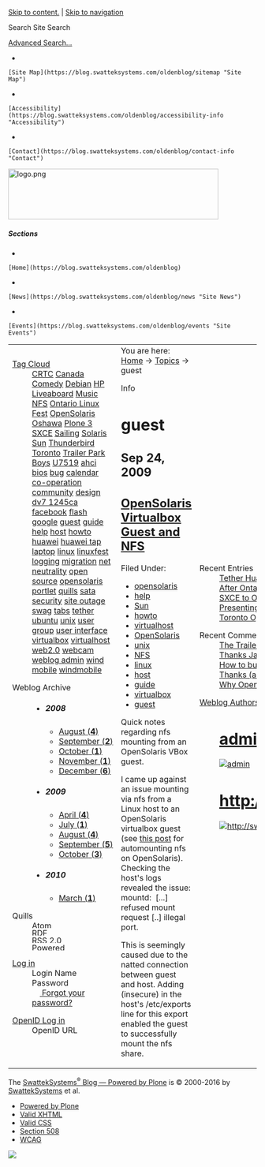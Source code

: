 [Skip to content.](https://blog.swatteksystems.com/oldenblog/whats-that/topics/guest#documentContent) | [Skip to navigation](https://blog.swatteksystems.com/oldenblog/whats-that/topics/guest#portlet-navigation-tree)

Search Site
<span>Search</span>

[Advanced Search…](https://blog.swatteksystems.com/oldenblog/search_form)

-   

    [Site Map](https://blog.swatteksystems.com/oldenblog/sitemap "Site Map")
-   

    [Accessibility](https://blog.swatteksystems.com/oldenblog/accessibility-info "Accessibility")
-   

    [Contact](https://blog.swatteksystems.com/oldenblog/contact-info "Contact")

<a href="https://blog.swatteksystems.com/oldenblog" id="portal-logo"><img src="https://blog.swatteksystems.com/oldenblog/logo.png" title="logo.png" width="426" height="103" /></a>

##### Sections

-   

    [Home](https://blog.swatteksystems.com/oldenblog)
-   

    [News](https://blog.swatteksystems.com/oldenblog/news "Site News")
-   

    [Events](https://blog.swatteksystems.com/oldenblog/events "Site Events")

<span></span>

<table>
<colgroup>
<col width="33%" />
<col width="33%" />
<col width="33%" />
</colgroup>
<tbody>
<tr class="odd">
<td align="left"><div class="visualPadding">
<div id="portletwrapper-706c6f6e652e6c656674636f6c756d6e0a636f6e746578740a2f506c6f6e652f77686174732d746861740a746167636c6f7564" class="portletWrapper kssattr-portlethash-706c6f6e652e6c656674636f6c756d6e0a636f6e746578740a2f506c6f6e652f77686174732d746861740a746167636c6f7564">
<dl>
<dt> <span class="portletTopLeft"></span> <a href="https://blog.swatteksystems.com/oldenblog/whats-that/topics" class="tile">Tag Cloud</a> <span class="portletTopRight"></span> </dt>
<dd><a href="https://blog.swatteksystems.com/oldenblog/whats-that/topics/CRTC" class="cloudItem tagRank_0" title="1 entries">CRTC</a> <a href="https://blog.swatteksystems.com/oldenblog/whats-that/topics/Canada" class="cloudItem tagRank_2" title="5 entries">Canada</a> <a href="https://blog.swatteksystems.com/oldenblog/whats-that/topics/Comedy" class="cloudItem tagRank_0" title="1 entries">Comedy</a> <a href="https://blog.swatteksystems.com/oldenblog/whats-that/topics/Debian" class="cloudItem tagRank_0" title="1 entries">Debian</a> <a href="https://blog.swatteksystems.com/oldenblog/whats-that/topics/HP" class="cloudItem tagRank_2" title="4 entries">HP</a> <a href="https://blog.swatteksystems.com/oldenblog/whats-that/topics/Liveaboard" class="cloudItem tagRank_0" title="1 entries">Liveaboard</a> <a href="https://blog.swatteksystems.com/oldenblog/whats-that/topics/Music" class="cloudItem tagRank_0" title="1 entries">Music</a> <a href="https://blog.swatteksystems.com/oldenblog/whats-that/topics/NFS" class="cloudItem tagRank_0" title="2 entries">NFS</a> <a href="https://blog.swatteksystems.com/oldenblog/whats-that/topics/Ontario%20Linux%20Fest" class="cloudItem tagRank_0" title="2 entries">Ontario Linux Fest</a> <a href="https://blog.swatteksystems.com/oldenblog/whats-that/topics/OpenSolaris" class="cloudItem tagRank_7" title="12 entries">OpenSolaris</a> <a href="https://blog.swatteksystems.com/oldenblog/whats-that/topics/Oshawa" class="cloudItem tagRank_0" title="1 entries">Oshawa</a> <a href="https://blog.swatteksystems.com/oldenblog/whats-that/topics/Plone%203" class="cloudItem tagRank_2" title="4 entries">Plone 3</a> <a href="https://blog.swatteksystems.com/oldenblog/whats-that/topics/SXCE" class="cloudItem tagRank_0" title="1 entries">SXCE</a> <a href="https://blog.swatteksystems.com/oldenblog/whats-that/topics/Sailing" class="cloudItem tagRank_0" title="1 entries">Sailing</a> <a href="https://blog.swatteksystems.com/oldenblog/whats-that/topics/Solaris" class="cloudItem tagRank_4" title="7 entries">Solaris</a> <a href="https://blog.swatteksystems.com/oldenblog/whats-that/topics/Sun" class="cloudItem tagRank_6" title="10 entries">Sun</a> <a href="https://blog.swatteksystems.com/oldenblog/whats-that/topics/Thunderbird" class="cloudItem tagRank_0" title="1 entries">Thunderbird</a> <a href="https://blog.swatteksystems.com/oldenblog/whats-that/topics/Toronto" class="cloudItem tagRank_5" title="8 entries">Toronto</a> <a href="https://blog.swatteksystems.com/oldenblog/whats-that/topics/Trailer%20Park%20Boys" class="cloudItem tagRank_0" title="1 entries">Trailer Park Boys</a> <a href="https://blog.swatteksystems.com/oldenblog/whats-that/topics/U7519" class="cloudItem tagRank_0" title="1 entries">U7519</a> <a href="https://blog.swatteksystems.com/oldenblog/whats-that/topics/ahci" class="cloudItem tagRank_0" title="1 entries">ahci</a> <a href="https://blog.swatteksystems.com/oldenblog/whats-that/topics/bios" class="cloudItem tagRank_0" title="1 entries">bios</a> <a href="https://blog.swatteksystems.com/oldenblog/whats-that/topics/bug" class="cloudItem tagRank_1" title="3 entries">bug</a> <a href="https://blog.swatteksystems.com/oldenblog/whats-that/topics/calendar" class="cloudItem tagRank_0" title="1 entries">calendar</a> <a href="https://blog.swatteksystems.com/oldenblog/whats-that/topics/co-operation" class="cloudItem tagRank_0" title="2 entries">co-operation</a> <a href="https://blog.swatteksystems.com/oldenblog/whats-that/topics/community" class="cloudItem tagRank_2" title="5 entries">community</a> <a href="https://blog.swatteksystems.com/oldenblog/whats-that/topics/design" class="cloudItem tagRank_0" title="1 entries">design</a> <a href="https://blog.swatteksystems.com/oldenblog/whats-that/topics/dv7%201245ca" class="cloudItem tagRank_2" title="4 entries">dv7 1245ca</a> <a href="https://blog.swatteksystems.com/oldenblog/whats-that/topics/facebook" class="cloudItem tagRank_0" title="1 entries">facebook</a> <a href="https://blog.swatteksystems.com/oldenblog/whats-that/topics/flash" class="cloudItem tagRank_0" title="1 entries">flash</a> <a href="https://blog.swatteksystems.com/oldenblog/whats-that/topics/google" class="cloudItem tagRank_0" title="2 entries">google</a> <a href="https://blog.swatteksystems.com/oldenblog/whats-that/topics/guest" class="cloudItem tagRank_0" title="1 entries">guest</a> <a href="https://blog.swatteksystems.com/oldenblog/whats-that/topics/guide" class="cloudItem tagRank_5" title="8 entries">guide</a> <a href="https://blog.swatteksystems.com/oldenblog/whats-that/topics/help" class="cloudItem tagRank_0" title="2 entries">help</a> <a href="https://blog.swatteksystems.com/oldenblog/whats-that/topics/host" class="cloudItem tagRank_0" title="1 entries">host</a> <a href="https://blog.swatteksystems.com/oldenblog/whats-that/topics/howto" class="cloudItem tagRank_6" title="10 entries">howto</a> <a href="https://blog.swatteksystems.com/oldenblog/whats-that/topics/huawei" class="cloudItem tagRank_0" title="1 entries">huawei</a> <a href="https://blog.swatteksystems.com/oldenblog/whats-that/topics/huawei%20tap" class="cloudItem tagRank_0" title="1 entries">huawei tap</a> <a href="https://blog.swatteksystems.com/oldenblog/whats-that/topics/laptop" class="cloudItem tagRank_2" title="4 entries">laptop</a> <a href="https://blog.swatteksystems.com/oldenblog/whats-that/topics/linux" class="cloudItem tagRank_4" title="7 entries">linux</a> <a href="https://blog.swatteksystems.com/oldenblog/whats-that/topics/linuxfest" class="cloudItem tagRank_0" title="1 entries">linuxfest</a> <a href="https://blog.swatteksystems.com/oldenblog/whats-that/topics/logging" class="cloudItem tagRank_0" title="1 entries">logging</a> <a href="https://blog.swatteksystems.com/oldenblog/whats-that/topics/migration" class="cloudItem tagRank_0" title="1 entries">migration</a> <a href="https://blog.swatteksystems.com/oldenblog/whats-that/topics/net%20neutrality" class="cloudItem tagRank_0" title="1 entries">net neutrality</a> <a href="https://blog.swatteksystems.com/oldenblog/whats-that/topics/open%20source" class="cloudItem tagRank_3" title="6 entries">open source</a> <a href="https://blog.swatteksystems.com/oldenblog/whats-that/topics/opensolaris" class="cloudItem tagRank_10" title="15 entries">opensolaris</a> <a href="https://blog.swatteksystems.com/oldenblog/whats-that/topics/portlet" class="cloudItem tagRank_0" title="1 entries">portlet</a> <a href="https://blog.swatteksystems.com/oldenblog/whats-that/topics/quills" class="cloudItem tagRank_0" title="1 entries">quills</a> <a href="https://blog.swatteksystems.com/oldenblog/whats-that/topics/sata" class="cloudItem tagRank_0" title="1 entries">sata</a> <a href="https://blog.swatteksystems.com/oldenblog/whats-that/topics/security" class="cloudItem tagRank_0" title="2 entries">security</a> <a href="https://blog.swatteksystems.com/oldenblog/whats-that/topics/site%20outage" class="cloudItem tagRank_0" title="1 entries">site outage</a> <a href="https://blog.swatteksystems.com/oldenblog/whats-that/topics/swag" class="cloudItem tagRank_0" title="1 entries">swag</a> <a href="https://blog.swatteksystems.com/oldenblog/whats-that/topics/tabs" class="cloudItem tagRank_0" title="1 entries">tabs</a> <a href="https://blog.swatteksystems.com/oldenblog/whats-that/topics/tether" class="cloudItem tagRank_0" title="1 entries">tether</a> <a href="https://blog.swatteksystems.com/oldenblog/whats-that/topics/ubuntu" class="cloudItem tagRank_0" title="2 entries">ubuntu</a> <a href="https://blog.swatteksystems.com/oldenblog/whats-that/topics/unix" class="cloudItem tagRank_5" title="9 entries">unix</a> <a href="https://blog.swatteksystems.com/oldenblog/whats-that/topics/user%20group" class="cloudItem tagRank_3" title="6 entries">user group</a> <a href="https://blog.swatteksystems.com/oldenblog/whats-that/topics/user%20interface" class="cloudItem tagRank_0" title="1 entries">user interface</a> <a href="https://blog.swatteksystems.com/oldenblog/whats-that/topics/virtualbox" class="cloudItem tagRank_0" title="1 entries">virtualbox</a> <a href="https://blog.swatteksystems.com/oldenblog/whats-that/topics/virtualhost" class="cloudItem tagRank_0" title="2 entries">virtualhost</a> <a href="https://blog.swatteksystems.com/oldenblog/whats-that/topics/web2.0" class="cloudItem tagRank_6" title="10 entries">web2.0</a> <a href="https://blog.swatteksystems.com/oldenblog/whats-that/topics/webcam" class="cloudItem tagRank_0" title="1 entries">webcam</a> <a href="https://blog.swatteksystems.com/oldenblog/whats-that/topics/weblog%20admin" class="cloudItem tagRank_0" title="1 entries">weblog admin</a> <a href="https://blog.swatteksystems.com/oldenblog/whats-that/topics/wind%20mobile" class="cloudItem tagRank_0" title="1 entries">wind mobile</a> <a href="https://blog.swatteksystems.com/oldenblog/whats-that/topics/windmobile" class="cloudItem tagRank_0" title="1 entries">windmobile</a>
</dd>
<dd><span class="portletBottomLeft"></span> <span class="portletBottomRight"></span>
</dd>
</dl>
</div>
<div id="portletwrapper-706c6f6e652e6c656674636f6c756d6e0a636f6e746578740a2f506c6f6e652f77686174732d746861740a61726368697665" class="portletWrapper kssattr-portlethash-706c6f6e652e6c656674636f6c756d6e0a636f6e746578740a2f506c6f6e652f77686174732d746861740a61726368697665">
<dl>
<dt> <span class="portletTopLeft"></span> <span class="tile">Weblog Archive</span> <span class="portletTopRight"></span> </dt>
<dd><ul>
<li><h5 id="section">2008</h5>
<ul>
<li><a href="https://blog.swatteksystems.com/oldenblog/whats-that/archive/2008/08"><span>August</span> (<strong>4</strong>)</a></li>
<li><a href="https://blog.swatteksystems.com/oldenblog/whats-that/archive/2008/09"><span>September</span> (<strong>2</strong>)</a></li>
<li><a href="https://blog.swatteksystems.com/oldenblog/whats-that/archive/2008/10"><span>October</span> (<strong>1</strong>)</a></li>
<li><a href="https://blog.swatteksystems.com/oldenblog/whats-that/archive/2008/11"><span>November</span> (<strong>1</strong>)</a></li>
<li><a href="https://blog.swatteksystems.com/oldenblog/whats-that/archive/2008/12"><span>December</span> (<strong>6</strong>)</a></li>
</ul></li>
</ul>
<ul>
<li><h5 id="section-1">2009</h5>
<ul>
<li><a href="https://blog.swatteksystems.com/oldenblog/whats-that/archive/2009/04"><span>April</span> (<strong>4</strong>)</a></li>
<li><a href="https://blog.swatteksystems.com/oldenblog/whats-that/archive/2009/07"><span>July</span> (<strong>1</strong>)</a></li>
<li><a href="https://blog.swatteksystems.com/oldenblog/whats-that/archive/2009/08"><span>August</span> (<strong>4</strong>)</a></li>
<li><a href="https://blog.swatteksystems.com/oldenblog/whats-that/archive/2009/09"><span>September</span> (<strong>5</strong>)</a></li>
<li><a href="https://blog.swatteksystems.com/oldenblog/whats-that/archive/2009/10"><span>October</span> (<strong>3</strong>)</a></li>
</ul></li>
</ul>
<ul>
<li><h5 id="section-2">2010</h5>
<ul>
<li><a href="https://blog.swatteksystems.com/oldenblog/whats-that/archive/2010/03"><span>March</span> (<strong>1</strong>)</a></li>
</ul></li>
</ul>
</dd>
</dl>
</div>
<div id="portletwrapper-706c6f6e652e6c656674636f6c756d6e0a636f6e746578740a2f506c6f6e652f77686174732d746861740a7175696c6c736c696e6b73" class="portletWrapper kssattr-portlethash-706c6f6e652e6c656674636f6c756d6e0a636f6e746578740a2f506c6f6e652f77686174732d746861740a7175696c6c736c696e6b73">
<dl>
<dt> <span class="portletTopLeft"></span> <span class="tile">Quills</span> <span class="portletTopRight"></span> </dt>
<dd><a href="https://blog.swatteksystems.com/oldenblog/whats-that/atom.xml"><img src="https://blog.swatteksystems.com/oldenblog/atom_feed.gif" title="Atom Enabled" alt="Atom" width="80" height="15" /></a>
</dd>
<dd><a href="https://blog.swatteksystems.com/oldenblog/whats-that/feed.rdf"><img src="https://blog.swatteksystems.com/oldenblog/rdf_feed.gif" title="Semantic feed" alt="RDF" width="80" height="15" /></a>
</dd>
<dd><a href="https://blog.swatteksystems.com/oldenblog/whats-that/rss.xml"><img src="https://blog.swatteksystems.com/oldenblog/rss_feed.gif" title="RSS 2.0 feed" alt="RSS 2.0" width="80" height="15" /></a>
</dd>
<dd><a href="http://plone.org/products/quills"><img src="https://blog.swatteksystems.com/oldenblog/quills_powered.gif" title="Quills weblog system for Plone" alt="Powered by Quills" width="80" height="15" /></a> <span class="portletBottomLeft"></span> <span class="portletBottomRight"></span>
</dd>
</dl>
</div>
<div id="portletwrapper-706c6f6e652e6c656674636f6c756d6e0a636f6e746578740a2f506c6f6e650a6c6f67696e" class="portletWrapper kssattr-portlethash-706c6f6e652e6c656674636f6c756d6e0a636f6e746578740a2f506c6f6e650a6c6f67696e">
<dl>
<dt> <span class="portletTopLeft"></span> <a href="https://blog.swatteksystems.com/oldenblog/login_form" class="tile">Log in</a> <span class="portletTopRight"></span> </dt>
<dd><div class="field">
Login Name<br />

</div>
<div class="field">
Password<br />

</div>
<div class="cookiesMessage portalMessage" style="display:none">
Cookies are not enabled. You must enable cookies before you can log in.
</div>
<div class="formControls">

</div>
</dd>
<dd><a href="https://blog.swatteksystems.com/oldenblog/mail_password_form" class="tile"><img src="https://blog.swatteksystems.com/oldenblog/info_icon.gif" width="16" height="16" /> Forgot your password?</a> <span class="portletBottomLeft"></span> <span class="portletBottomRight"></span>
</dd>
</dl>
</div>
<div id="portletwrapper-706c6f6e652e6c656674636f6c756d6e0a636f6e746578740a2f506c6f6e650a6f70656e69642d6c6f67696e" class="portletWrapper kssattr-portlethash-706c6f6e652e6c656674636f6c756d6e0a636f6e746578740a2f506c6f6e650a6f70656e69642d6c6f67696e">
<dl>
<dt> <span class="portletTopLeft"></span> <a href="https://blog.swatteksystems.com/oldenblog/login_form" class="tile">OpenID Log in</a> <span class="portletTopRight"></span> </dt>
<dd><div class="field">
OpenID URL<br />

</div>
<div class="formControls">

</div>
</dd>
</dl>
</div>
 
</div></td>
<td align="left"><div>
<div id="portal-breadcrumbs">
<span id="breadcrumbs-you-are-here">You are here:</span> <a href="https://blog.swatteksystems.com/oldenblog">Home</a> <span class="breadcrumbSeparator"> → </span> <span dir="ltr"> <a href="https://blog.swatteksystems.com/oldenblog/whats-that/topics">Topics</a> <span class="breadcrumbSeparator"> → </span> </span> <span dir="ltr"> <span>guest</span> </span>
</div>
<div id="region-content" class="documentContent">
<span id="contentTopLeft"></span> <span id="contentTopRight"></span> <a href="https://blog.swatteksystems.com/oldenblog/whats-that/topics/guest/"></a>
<dl>
<dt>Info</dt>
<dd>
</dd>
</dl>
<div id="viewlet-above-content">

</div>
<div id="content">
<div>
<h1 id="guest">guest</h1>
<div id="topic-summary">
<span class="documentDescription"></span>
</div>
<div id="content-weblog">
<h2 id="sep-24-2009">Sep 24, 2009</h2>
<div class="weblog-entry">
<h2 id="opensolaris-virtualbox-guest-and-nfs" class="weblog-view-entry-title"><a href="https://blog.swatteksystems.com/oldenblog/whats-that/archive/2009/09/24/opensolaris-virtualbox-guest-and-nfs">OpenSolaris Virtualbox Guest and NFS</a></h2>
<div class="weblog-topic-images">
<a href="https://blog.swatteksystems.com/oldenblog/whats-that/topics/opensolaris"></a> <a href="https://blog.swatteksystems.com/oldenblog/whats-that/topics/help"></a> <a href="https://blog.swatteksystems.com/oldenblog/whats-that/topics/Sun"></a> <a href="https://blog.swatteksystems.com/oldenblog/whats-that/topics/howto"></a> <a href="https://blog.swatteksystems.com/oldenblog/whats-that/topics/virtualhost"></a> <a href="https://blog.swatteksystems.com/oldenblog/whats-that/topics/OpenSolaris"></a> <a href="https://blog.swatteksystems.com/oldenblog/whats-that/topics/unix"></a> <a href="https://blog.swatteksystems.com/oldenblog/whats-that/topics/NFS"></a> <a href="https://blog.swatteksystems.com/oldenblog/whats-that/topics/linux"></a> <a href="https://blog.swatteksystems.com/oldenblog/whats-that/topics/host"></a> <a href="https://blog.swatteksystems.com/oldenblog/whats-that/topics/guide"></a> <a href="https://blog.swatteksystems.com/oldenblog/whats-that/topics/virtualbox"></a> <a href="https://blog.swatteksystems.com/oldenblog/whats-that/topics/guest"></a>
</div>
<div class="weblog-topics">
<div class="weblog-topics-label">
Filed Under:
</div>
<ul>
<li><a href="https://blog.swatteksystems.com/oldenblog/whats-that/topics/opensolaris">opensolaris</a></li>
<li><a href="https://blog.swatteksystems.com/oldenblog/whats-that/topics/help">help</a></li>
<li><a href="https://blog.swatteksystems.com/oldenblog/whats-that/topics/Sun">Sun</a></li>
<li><a href="https://blog.swatteksystems.com/oldenblog/whats-that/topics/howto">howto</a></li>
<li><a href="https://blog.swatteksystems.com/oldenblog/whats-that/topics/virtualhost">virtualhost</a></li>
<li><a href="https://blog.swatteksystems.com/oldenblog/whats-that/topics/OpenSolaris">OpenSolaris</a></li>
<li><a href="https://blog.swatteksystems.com/oldenblog/whats-that/topics/unix">unix</a></li>
<li><a href="https://blog.swatteksystems.com/oldenblog/whats-that/topics/NFS">NFS</a></li>
<li><a href="https://blog.swatteksystems.com/oldenblog/whats-that/topics/linux">linux</a></li>
<li><a href="https://blog.swatteksystems.com/oldenblog/whats-that/topics/host">host</a></li>
<li><a href="https://blog.swatteksystems.com/oldenblog/whats-that/topics/guide">guide</a></li>
<li><a href="https://blog.swatteksystems.com/oldenblog/whats-that/topics/virtualbox">virtualbox</a></li>
<li><a href="https://blog.swatteksystems.com/oldenblog/whats-that/topics/guest">guest</a></li>
</ul>
</div>
<p>Quick notes regarding nfs mounting from an OpenSolaris VBox guest.</p>
<div class="plain">
<p>I came up against an issue mounting via nfs from a Linux host to an OpenSolaris virtualbox guest (see <a href="https://blog.swatteksystems.com/oldenblog/whats-that/topics/guest/archive/2009/07/24/automount-nfs" class="external-link">this post</a> for automounting nfs on OpenSolaris). Checking the host's logs revealed the issue: <span class="searchword2">mountd:  [...] refused mount request [..] illegal port.</span></p>
<p>This is seemingly caused due to the natted connection between guest and host. Adding (insecure) in the host's /etc/exports line for this export enabled the guest to successfully mount the nfs share.<br />
<span class="searchword2"></span><span class="searchword3"></span></p>
</div>
</div>
<div class="weblog-footer discreet">

</div>
</div>
</div>
</div>
<span id="contentBottomLeft"></span> <span id="contentBottomRight"></span>
</div>
</div></td>
<td align="left"><div class="visualPadding">
<div id="portletwrapper-706c6f6e652e7269676874636f6c756d6e0a636f6e746578740a2f506c6f6e652f77686174732d746861740a726563656e74656e7472696573" class="portletWrapper kssattr-portlethash-706c6f6e652e7269676874636f6c756d6e0a636f6e746578740a2f506c6f6e652f77686174732d746861740a726563656e74656e7472696573">
<dl>
<dt> <span class="portletTopLeft"></span> <span class="tile">Recent Entries</span> <span class="portletTopRight"></span> </dt>
<dd><a href="https://blog.swatteksystems.com/oldenblog/whats-that/archive/2010/03/07/tether-huawei-u7519-wind-mobile-linux">Tether Huawei U7519 Wind Mobile Linux</a>
</dd>
<dd><a href="https://blog.swatteksystems.com/oldenblog/whats-that/archive/2009/10/31/day-after-ontario-linux-fest-2009">After Ontario LinuxFest 2009</a>
</dd>
<dd><a href="https://blog.swatteksystems.com/oldenblog/whats-that/archive/2009/10/20/sxce-to-opensolaris-migration-on-sparc">SXCE to OpenSolaris Migration on Sparc</a>
</dd>
<dd><a href="https://blog.swatteksystems.com/oldenblog/whats-that/archive/2009/10/07/presenting-at-ontario-gnu-linux-fest-2009">Presenting at Ontario GNU Linux Fest 2009</a>
</dd>
<dd><a href="https://blog.swatteksystems.com/oldenblog/whats-that/archive/2009/09/30/toronto-opensolaris-linux-fest">Toronto Opensolaris @ Linux Fest</a>
</dd>
<dd><span class="portletBottomLeft"></span> <span class="portletBottomRight"></span>
</dd>
</dl>
</div>
<div id="portletwrapper-706c6f6e652e7269676874636f6c756d6e0a636f6e746578740a2f506c6f6e652f77686174732d746861740a726563656e74636f6d6d656e7473" class="portletWrapper kssattr-portlethash-706c6f6e652e7269676874636f6c756d6e0a636f6e746578740a2f506c6f6e652f77686174732d746861740a726563656e74636f6d6d656e7473">
<dl>
<dt> <span class="portletTopLeft"></span> <span class="tile">Recent Comments</span> <span class="portletTopRight"></span> </dt>
<dd><a href="https://blog.swatteksystems.com/oldenblog/whats-that/archive/2009/04/22/trailer-park-boys-oshawa-show#1267971424">The Trailer Park Boys (Paul)</a>
</dd>
<dd><a href="https://blog.swatteksystems.com/oldenblog/whats-that/archive/2009/10/20/sxce-to-opensolaris-migration-on-sparc#1263748895">Thanks Jake! (admin)</a>
</dd>
<dd><a href="https://blog.swatteksystems.com/oldenblog/whats-that/archive/2009/10/20/sxce-to-opensolaris-migration-on-sparc#1263590714">How to build ipkg from mercurial (Jake)</a>
</dd>
<dd><a href="https://blog.swatteksystems.com/oldenblog/whats-that/archive/2009/10/31/day-after-ontario-linux-fest-2009#1258517273">Thanks (admin)</a>
</dd>
<dd><a href="https://blog.swatteksystems.com/oldenblog/whats-that/archive/2009/10/31/day-after-ontario-linux-fest-2009#1258512620">Why OpenSolaris video (Charles McColm)</a>
</dd>
</dl>
</div>
<div id="portletwrapper-706c6f6e652e7269676874636f6c756d6e0a636f6e746578740a2f506c6f6e652f77686174732d746861740a617574686f7273" class="portletWrapper kssattr-portlethash-706c6f6e652e7269676874636f6c756d6e0a636f6e746578740a2f506c6f6e652f77686174732d746861740a617574686f7273">
<dl>
<dt> <span class="portletTopLeft"></span> <a href="https://blog.swatteksystems.com/oldenblog/whats-that/authors" class="tile">Weblog Authors</a> <span class="portletTopRight"></span> </dt>
<dd><h1 id="admin" class="documentFirstHeading"><a href="https://blog.swatteksystems.com/oldenblog/whats-that/authors/admin">admin</a></h1>
<p><a href="https://blog.swatteksystems.com/oldenblog/whats-that/authors/admin"><img src="https://blog.swatteksystems.com/oldenblog/defaultUser.gif" title="admin" alt="admin" class="portraitPhoto" /></a></p>
<div class="visualClear">

</div>
</dd>
<dd><h1 id="httpswattek.pip.verisignlabs.com" class="documentFirstHeading"><a href="https://blog.swatteksystems.com/oldenblog/whats-that/authors/http//swattek.pip.verisignlabs.com/">http://swattek.pip.verisignlabs.com/</a></h1>
<p><a href="https://blog.swatteksystems.com/oldenblog/whats-that/authors/http//swattek.pip.verisignlabs.com/"><img src="https://blog.swatteksystems.com/oldenblog/defaultUser.gif" title="http://swattek.pip.verisignlabs.com/" alt="http://swattek.pip.verisignlabs.com/" class="portraitPhoto" /></a></p>
<div class="visualClear">

</div>
</dd>
<dd><span class="portletBottomLeft"></span> <span class="portletBottomRight"></span>
</dd>
</dl>
</div>
 
</div></td>
</tr>
</tbody>
</table>

The [SwattekSystems<sup>®</sup> Blog — Powered by Plone](http://plone.org) is © 2000-2016 by [SwattekSystems](https://blog.swatteksystems.com/oldenblog) et al.

<span></span>

-   [Powered by Plone](http://plone.org "This site was built using Plone CMS, the Open Source Content Management System. Click for more information.")
-   [Valid XHTML](http://validator.w3.org/check/referer "This site is valid XHTML.")
-   [Valid CSS](http://jigsaw.w3.org/css-validator/check/referer?warning=no&profile=css3&usermedium=all "This site was built with valid CSS.")
-   [Section 508](http://www.section508.gov "This site conforms to the US Government Section 508 Accessibility Guidelines.")
-   [WCAG](http://www.w3.org/WAI/WCAG1AA-Conformance "This site conforms to the W3C-WAI Web Content Accessibility Guidelines.")

![](https://blog.swatteksystems.com/oldenblog/spinner.gif)
